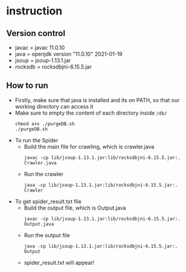 # instruction

## Version control

- javac = javac 11.0.10
- java = openjdk version "11.0.10" 2021-01-19
- jsoup = jsoup-1.13.1.jar
- rocksdb = rocksdbjni-6.15.5.jar

## How to run

- Firstly, make sure that java is installed and its on PATH, so that our working directory can access it
- Make sure to empty the content of each directory inside `/db/`
  ```
  chmod a+x ./purgeDB.sh
  ./purgeDB.sh
  ```
- To run the Spider
  - Build the main file for crawling, which is crawler.java
    ```
    javac -cp lib/jsoup-1.13.1.jar:lib/rocksdbjni-6.15.5.jar:. Crawler.java
    ```
  - Run the crawler
    ```
    java -cp lib/jsoup-1.13.1.jar:lib/rocksdbjni-6.15.5.jar:. Crawler
    ```
- To get spider_result.txt file
  - Build the output file, which is Output.java
    ```
    javac -cp lib/jsoup-1.13.1.jar:lib/rocksdbjni-6.15.5.jar:. Output.java
    ```
  - Run the output file
    ```
    java -cp lib/jsoup-1.13.1.jar:lib/rocksdbjni-6.15.5.jar:. Output
    ```
  - spider_result.txt will appear!
